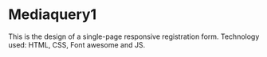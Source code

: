 # Mediaquery1

This is the design of a single-page responsive registration form.
Technology used: HTML, CSS, Font awesome and JS.
